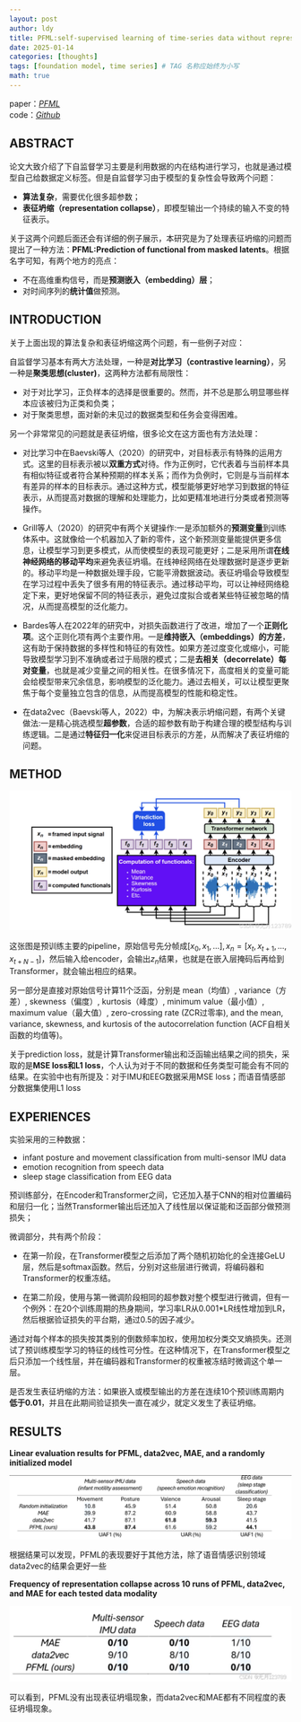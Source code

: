 ```yaml
---
layout: post
author: ldy
title: PFML:self-supervised learning of time-series data without representation collapse
date: 2025-01-14
categories: [thoughts]
tags: [foundation model, time series] # TAG 名称应始终为小写
math: true
---
```


paper：*[PFML](https://arxiv.org/abs/2411.10087)*  
code：*[Github](https://github.com/SPEECHCOG/PFML)*

## ABSTRACT

论文大致介绍了下自监督学习主要是利用数据的内在结构进行学习，也就是通过模型自己给数据定义标签。但是自监督学习由于模型的复杂性会导致两个问题：

* **算法复杂**，需要优化很多超参数；
* **表征坍缩（representation collapse）**，即模型输出一个持续的输入不变的特征表示。

关于这两个问题后面还会有详细的例子展示，本研究是为了处理表征坍缩的问题而提出了一种方法：**PFML:Prediction of functional from masked latents**。根据名字可知，有两个地方的亮点：

* 不在高维重构信号，而是**预测嵌入（embedding）层**；
* 对时间序列的**统计值**做预测。

## INTRODUCTION

关于上面出现的算法复杂和表征坍缩这两个问题，有一些例子对应：

自监督学习基本有两大方法处理，一种是**对比学习（contrastive learning）**，另一种是**聚类思想(cluster)**，这两种方法都有局限性：

* 对于对比学习，正负样本的选择是很重要的。然而，并不总是那么明显哪些样本应该被归为正类和负类；
* 对于聚类思想，面对新的未见过的数据类型和任务会变得困难。

另一个非常常见的问题就是表征坍缩，很多论文在这方面也有方法处理：

* 对比学习中在Baevski等人（2020）的研究中，对目标表示有特殊的运用方式。这里的目标表示被以**双重方式**对待。作为正例时，它代表着与当前样本具有相似特征或者符合某种预期的样本关系；而作为负例时，它则是与当前样本有差异的样本的目标表示。通过这种方式，模型能够更好地学习到数据的特征表示，从而提高对数据的理解和处理能力，比如更精准地进行分类或者预测等操作。

* Grill等人（2020）的研究中有两个关键操作:一是添加额外的**预测变量**到训练体系中。这就像给一个机器加入了新的零件，这个新预测变量能提供更多信息，让模型学习到更多模式，从而使模型的表现可能更好；二是采用所谓**在线神经网络的移动平均**来避免表征坍塌。在线神经网络在处理数据时是逐步更新的。移动平均是一种数据处理手段，它能平滑数据波动。表征坍塌会导致模型在学习过程中丢失了很多有用的特征表示。通过移动平均，可以让神经网络稳定下来，更好地保留不同的特征表示，避免过度拟合或者某些特征被忽略的情况，从而提高模型的泛化能力。

* Bardes等人在2022年的研究中，对损失函数进行了改进，增加了一个**正则化项**。这个正则化项有两个主要作用。一是**维持嵌入（embeddings）的方差**，这有助于保持数据的多样性和特征的有效性。如果方差过度变化或缩小，可能导致模型学习到不准确或者过于局限的模式；二是**去相关（decorrelate）每对变量**，也就是减少变量之间的相关性。在很多情况下，高度相关的变量可能会给模型带来冗余信息，影响模型的泛化能力。通过去相关，可以让模型更聚焦于每个变量独立包含的信息，从而提高模型的性能和稳定性。

* 在data2vec（Baevski等人，2022）中，为解决表示坍缩问题，有两个关键做法:一是精心挑选模型**超参数**，合适的超参数有助于构建合理的模型结构与训练逻辑。二是通过**特征归一化**来促进目标表示的方差，从而解决了表征坍缩的问题。

## METHOD

![](/assets/image/1.png)

这张图是预训练主要的pipeline，原始信号先分帧成${[x_0, x_1, ...]}, x_n = {[x_t, x_{t+1}, ..., x_{t+N−1}]}$，然后输入给encoder，会输出$z_n$结果，也就是在嵌入层掩码后再给到Transformer，就会输出相应的结果。

另一部分是直接对原始信号计算11个泛函，分别是 mean（均值）, variance（方差）, skewness（偏度）, kurtosis（峰度）, minimum value（最小值）, maximum value（最大值）, zero-crossing rate (ZCR过零率), and the mean, variance, skewness, and kurtosis of the autocorrelation function (ACF自相关函数的均值等)。

关于prediction loss，就是计算Transformer输出和泛函输出结果之间的损失，采取的是**MSE loss和L1 loss**，个人认为对于不同的数据和任务类型可能会有不同的结果。在实验中也有所提及：对于IMU和EEG数据采用MSE loss；而语音情感部分数据集使用L1 loss

## EXPERIENCES

实验采用的三种数据：

* infant posture and movement classification from multi-sensor IMU data
* emotion recognition from speech data
* sleep stage classification from EEG data

预训练部分，在Encoder和Transformer之间，它还加入基于CNN的相对位置编码和层归一化；当然Transformer输出后还加入了线性层以保证能和泛函部分做预测损失；

微调部分，共有两个阶段：

* 在第一阶段，在Transformer模型之后添加了两个随机初始化的全连接GeLU层，然后是softmax函数。然后，分别对这些层进行微调，将编码器和Transformer的权重冻结。

* 在第二阶段，使用与第一微调阶段相同的超参数对整个模型进行微调，但有一个例外：在20个训练周期的热身期间，学习率LR从0.001*LR线性增加到LR，然后根据验证损失的平台期，通过0.5的因子减少。
  
通过对每个样本的损失按其类别的倒数频率加权，使用加权分类交叉熵损失。还测试了预训练模型学习的特征的线性可分性。在这种情况下，在Transformer模型之后只添加一个线性层，并在编码器和Transformer的权重被冻结时微调这个单一层。

是否发生表征坍缩的方法：如果嵌入或模型输出的方差在连续10个预训练周期内**低于0.01**，并且在此期间验证损失一直在减少，就定义发生了表征坍缩。

## RESULTS

**Linear evaluation results for PFML, data2vec, MAE, and a randomly initialized model**

![](/assets/image/2.png)

根据结果可以发现，PFML的表现要好于其他方法，除了语音情感识别领域data2vec的结果会更好一些

**Frequency of representation collapse across 10 runs of PFML, data2vec, and MAE for each tested data modality**

![](/assets/image/3.png)

可以看到，PFML没有出现表征坍塌现象，而data2vec和MAE都有不同程度的表征坍塌现象。
